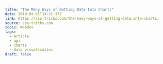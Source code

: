 ```yaml
---
title: "The Many Ways of Getting Data Into Charts"
date: 2019-05-01T14:31:37Z
link: https://css-tricks.com/the-many-ways-of-getting-data-into-charts/
source: css-tricks.com
topic: Webdev
tags:
  - Article
  - api
  - charts
  - data visualization
draft: false
---
```

